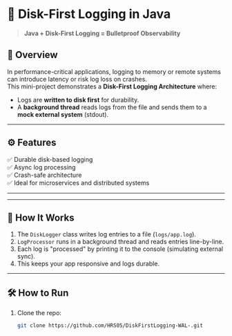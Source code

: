 # 🚀 Disk-First Logging in Java

> **Java + Disk-First Logging = Bulletproof Observability**

## 🧠 Overview

In performance-critical applications, logging to memory or remote systems can introduce latency or risk log loss on crashes.  
This mini-project demonstrates a **Disk-First Logging Architecture** where:

- Logs are **written to disk first** for durability.
- A **background thread** reads logs from the file and sends them to a **mock external system** (stdout).

---

## ⚙️ Features

✅ Durable disk-based logging  
✅ Async log processing  
✅ Crash-safe architecture  
✅ Ideal for microservices and distributed systems

---


---

## 🧪 How It Works

1. The `DiskLogger` class writes log entries to a file (`logs/app.log`).
2. `LogProcessor` runs in a background thread and reads entries line-by-line.
3. Each log is "processed" by printing it to the console (simulating external sync).
4. This keeps your app responsive and logs durable.

---

## 🛠️ How to Run

1. Clone the repo:
   ```bash
   git clone https://github.com/HRS05/DiskFirstLogging-WAL-.git
   


